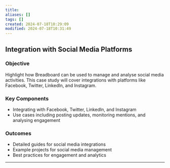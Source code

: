 ```yaml
---
title: 
aliases: []
tags: []
created: 2024-07-18T10:29:09
modified: 2024-07-18T10:31:49
---
```


## Integration with Social Media Platforms

### Objective

Highlight how Breadboard can be used to manage and analyse social media activities. This case study will cover integrations with platforms like Facebook, Twitter, LinkedIn, and Instagram.

### Key Components

- Integrating with Facebook, Twitter, LinkedIn, and Instagram
- Use cases including posting updates, monitoring mentions, and analysing engagement

### Outcomes

- Detailed guides for social media integrations
- Example projects for social media management
- Best practices for engagement and analytics

---

